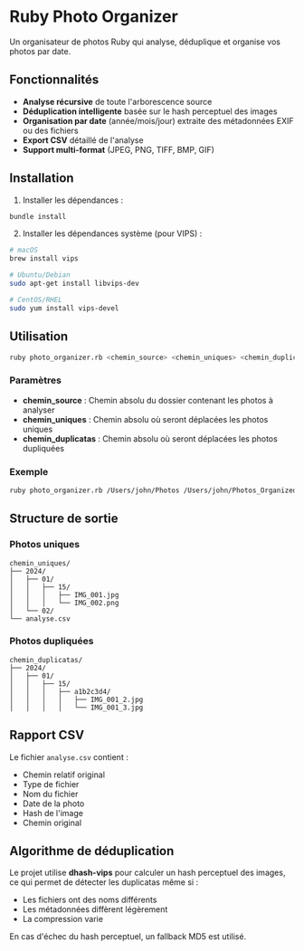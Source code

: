 # Ruby Photo Organizer

Un organisateur de photos Ruby qui analyse, déduplique et organise vos photos par date.

## Fonctionnalités

- **Analyse récursive** de toute l'arborescence source
- **Déduplication intelligente** basée sur le hash perceptuel des images
- **Organisation par date** (année/mois/jour) extraite des métadonnées EXIF ou des fichiers
- **Export CSV** détaillé de l'analyse
- **Support multi-format** (JPEG, PNG, TIFF, BMP, GIF)

## Installation

1. Installer les dépendances :
```bash
bundle install
```

2. Installer les dépendances système (pour VIPS) :
```bash
# macOS
brew install vips

# Ubuntu/Debian
sudo apt-get install libvips-dev

# CentOS/RHEL
sudo yum install vips-devel
```

## Utilisation

```bash
ruby photo_organizer.rb <chemin_source> <chemin_uniques> <chemin_duplicatas>
```

### Paramètres

- **chemin_source** : Chemin absolu du dossier contenant les photos à analyser
- **chemin_uniques** : Chemin absolu où seront déplacées les photos uniques
- **chemin_duplicatas** : Chemin absolu où seront déplacées les photos dupliquées

### Exemple

```bash
ruby photo_organizer.rb /Users/john/Photos /Users/john/Photos_Organized /Users/john/Photos_Duplicates
```

## Structure de sortie

### Photos uniques
```
chemin_uniques/
├── 2024/
│   ├── 01/
│   │   ├── 15/
│   │   │   ├── IMG_001.jpg
│   │   │   └── IMG_002.png
│   └── 02/
└── analyse.csv
```

### Photos dupliquées
```
chemin_duplicatas/
├── 2024/
│   ├── 01/
│   │   ├── 15/
│   │   │   ├── a1b2c3d4/
│   │   │   │   ├── IMG_001_2.jpg
│   │   │   │   └── IMG_001_3.jpg
```

## Rapport CSV

Le fichier `analyse.csv` contient :
- Chemin relatif original
- Type de fichier
- Nom du fichier
- Date de la photo
- Hash de l'image
- Chemin original

## Algorithme de déduplication

Le projet utilise **dhash-vips** pour calculer un hash perceptuel des images, ce qui permet de détecter les duplicatas même si :
- Les fichiers ont des noms différents
- Les métadonnées diffèrent légèrement
- La compression varie

En cas d'échec du hash perceptuel, un fallback MD5 est utilisé.
